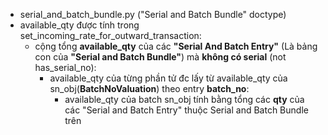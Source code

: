 - serial_and_batch_bundle.py ("Serial and Batch Bundle" doctype)
- available_qty được tính trong set_incoming_rate_for_outward_transaction:
	- cộng tổng **available_qty** của các **"Serial And Batch Entry"** (Là bảng con của **"Serial and Batch Bundle"**) mà **không có serial** (not has_serial_no):
		- available_qty của từng phần tử đc lấy từ available_qty của sn_obj(**BatchNoValuation**) theo entry **batch_no**:
			- available_qty của batch sn_obj tính bằng tổng các **qty** của các "Serial and Batch Entry" thuộc Serial and Batch Bundle trên